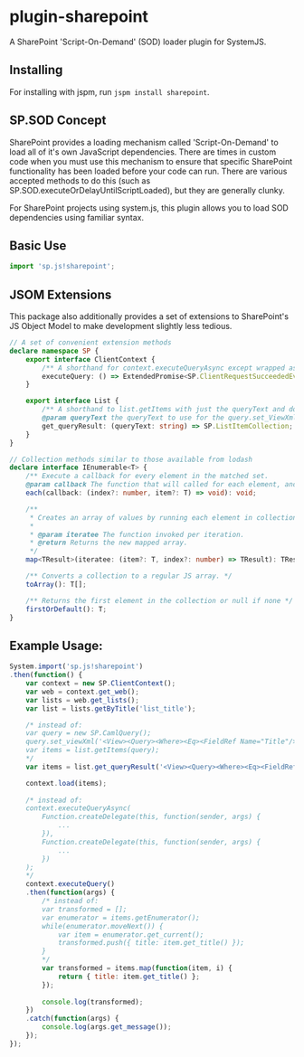 plugin-sharepoint
=================

A SharePoint 'Script-On-Demand' (SOD) loader plugin for SystemJS.

Installing
---

For installing with jspm, run `jspm install sharepoint`.

SP.SOD Concept
---

SharePoint provides a loading mechanism called 'Script-On-Demand' to load all of it's own JavaScript dependencies.
There are times in custom code when you must use this mechanism to ensure that specific SharePoint functionality has been loaded before your code can run.
There are various accepted methods to do this (such as SP.SOD.executeOrDelayUntilScriptLoaded), but they are generally clunky.

For SharePoint projects using system.js, this plugin allows you to load SOD dependencies using familiar syntax. 

Basic Use
---

```javascript
import 'sp.js!sharepoint';
```

JSOM Extensions
----

This package also additionally provides a set of extensions to SharePoint's JS Object Model to make development slightly less tedious.

```typescript
// A set of convenient extension methods
declare namespace SP {
    export interface ClientContext {
        /** A shorthand for context.executeQueryAsync except wrapped as a JS Promise object */        
        executeQuery: () => ExtendedPromise<SP.ClientRequestSucceededEventArgs, SP.ClientRequestFailedEventArgs>;
    }

    export interface List {
        /** A shorthand to list.getItems with just the queryText and doesn't require a SP.CamlQuery to be constructed 
        @param queryText the queryText to use for the query.set_ViewXml() call */
        get_queryResult: (queryText: string) => SP.ListItemCollection;
    }
}

// Collection methods similar to those available from lodash
declare interface IEnumerable<T> {
    /** Execute a callback for every element in the matched set.
    @param callback The function that will called for each element, and passed an index and the element itself */
    each(callback: (index?: number, item?: T) => void): void;

    /**
     * Creates an array of values by running each element in collection through iteratee.
     *
     * @param iteratee The function invoked per iteration.
     * @return Returns the new mapped array.
     */
    map<TResult>(iteratee: (item?: T, index?: number) => TResult): TResult[];

    /** Converts a collection to a regular JS array. */
    toArray(): T[];

    /** Returns the first element in the collection or null if none */
    firstOrDefault(): T;
}
```

Example Usage:
---

```javascript
System.import('sp.js!sharepoint')
.then(function() {
    var context = new SP.ClientContext();
    var web = context.get_web();
    var lists = web.get_lists();
    var list = lists.getByTitle('list_title');

    /* instead of:
    var query = new SP.CamlQuery();
    query.set_viewXml('<View><Query><Where><Eq><FieldRef Name="Title"/><Value Type="Text">Hello world!</Value></Eq></Where></Query></View>');
    var items = list.getItems(query);
    */
    var items = list.get_queryResult('<View><Query><Where><Eq><FieldRef Name="Title"/><Value Type="Text">Hello world!</Value></Eq></Where></Query></View>');

    context.load(items);
    
    /* instead of:
    context.executeQueryAsync(
        Function.createDelegate(this, function(sender, args) {
            ...
        }), 
        Function.createDelegate(this, function(sender, args) {
            ...
        })
    );
    */
    context.executeQuery()
    .then(function(args) {
        /* instead of:
        var transformed = [];
        var enumerator = items.getEnumerator();
        while(enumerator.moveNext()) {
            var item = enumerator.get_current();
            transformed.push({ title: item.get_title() });
        }
        */
        var transformed = items.map(function(item, i) {
            return { title: item.get_title() };
        });
        
        console.log(transformed);
    })
    .catch(function(args) {
        console.log(args.get_message());
    });
});
```
